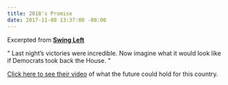 ```yaml
---
title: 2018's Promise
date: 2017-11-08 13:37:00 -08:00
---
```


Excerpted from [**Swing Left**](https://swingleft.org/) 

"  Last night’s victories were incredible. Now imagine what it would look like if Democrats took back the House.  "

[Click here to see their video](https://www.youtube.com/watch?v=xLwrhWMZOao) of what the future could hold for this country.